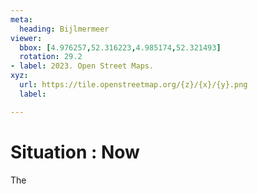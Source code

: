 ```yaml
---
meta:
  heading: Bijlmermeer
viewer:
  bbox: [4.976257,52.316223,4.985174,52.321493]
  rotation: 29.2
- label: 2023. Open Street Maps.
xyz:
  url: https://tile.openstreetmap.org/{z}/{x}/{y}.png
  label: 

---
```

# Situation : Now
The
